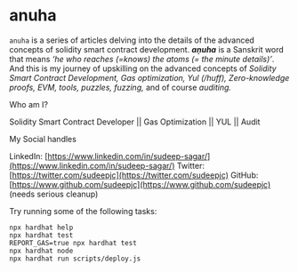 # anuha

`anuha` is a series of articles delving into the details of the advanced concepts of solidity smart contract development. **_aṇuha_** is a Sanskrit word that means _‘he who reaches (=knows) the atoms (= the minute details)’_. And this is my journey of upskilling on the advanced concepts of _Solidity Smart Contract Development, Gas optimization, Yul (/huff), Zero-knowledge proofs, EVM, tools, puzzles, fuzzing,_ and of course _auditing._

Who am I?

Solidity Smart Contract Developer || Gas Optimization || YUL || Audit

My Social handles

LinkedIn: [https://www.linkedin.com/in/sudeep-sagar/](https://www.linkedin.com/in/sudeep-sagar/)
Twitter: [https://twitter.com/sudeepjc](https://twitter.com/sudeepjc)
GitHub: [https://www.github.com/sudeepjc](https://www.github.com/sudeepjc) (needs serious cleanup)

Try running some of the following tasks:

```shell
npx hardhat help
npx hardhat test
REPORT_GAS=true npx hardhat test
npx hardhat node
npx hardhat run scripts/deploy.js
```
